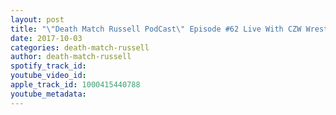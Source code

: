 ```yaml
---
layout: post
title: "\"Death Match Russell PodCast\" Episode #62 Live With CZW Wrestler \"God Of War Frankie Pickard\"! As JPCW Tag Teams With Eakfest, Tune in!"
date: 2017-10-03
categories: death-match-russell
author: death-match-russell
spotify_track_id: 
youtube_video_id: 
apple_track_id: 1000415440788
youtube_metadata: 
---
```

